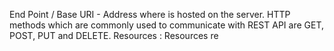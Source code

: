 End Point / Base URI - Address where is hosted on the server.
HTTP methods which are commonly used to communicate with REST API are GET, POST, PUT and DELETE.
Resources : Resources re
